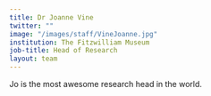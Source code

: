 ```yaml
---
title: Dr Joanne Vine
twitter: ""
image: "/images/staff/VineJoanne.jpg"
institution: The Fitzwilliam Museum
job-title: Head of Research
layout: team
---
```

Jo is the most awesome research head in the world.
